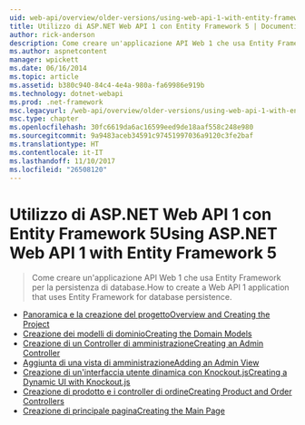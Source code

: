 ```yaml
---
uid: web-api/overview/older-versions/using-web-api-1-with-entity-framework-5/index
title: Utilizzo di ASP.NET Web API 1 con Entity Framework 5 | Documenti Microsoft
author: rick-anderson
description: Come creare un'applicazione API Web 1 che usa Entity Framework per la persistenza di database.
ms.author: aspnetcontent
manager: wpickett
ms.date: 06/16/2014
ms.topic: article
ms.assetid: b380c940-84c4-4e4a-980a-fa69986e919b
ms.technology: dotnet-webapi
ms.prod: .net-framework
msc.legacyurl: /web-api/overview/older-versions/using-web-api-1-with-entity-framework-5
msc.type: chapter
ms.openlocfilehash: 30fc6619da6ac16599eed9de18aaf558c248e980
ms.sourcegitcommit: 9a9483aceb34591c97451997036a9120c3fe2baf
ms.translationtype: HT
ms.contentlocale: it-IT
ms.lasthandoff: 11/10/2017
ms.locfileid: "26508120"
---
```

<a name="using-aspnet-web-api-1-with-entity-framework-5"></a><span data-ttu-id="43337-103">Utilizzo di ASP.NET Web API 1 con Entity Framework 5</span><span class="sxs-lookup"><span data-stu-id="43337-103">Using ASP.NET Web API 1 with Entity Framework 5</span></span>
====================
> <span data-ttu-id="43337-104">Come creare un'applicazione API Web 1 che usa Entity Framework per la persistenza di database.</span><span class="sxs-lookup"><span data-stu-id="43337-104">How to create a Web API 1 application that uses Entity Framework for database persistence.</span></span>


- [<span data-ttu-id="43337-105">Panoramica e la creazione del progetto</span><span class="sxs-lookup"><span data-stu-id="43337-105">Overview and Creating the Project</span></span>](using-web-api-with-entity-framework-part-1.md)
- [<span data-ttu-id="43337-106">Creazione dei modelli di dominio</span><span class="sxs-lookup"><span data-stu-id="43337-106">Creating the Domain Models</span></span>](using-web-api-with-entity-framework-part-2.md)
- [<span data-ttu-id="43337-107">Creazione di un Controller di amministrazione</span><span class="sxs-lookup"><span data-stu-id="43337-107">Creating an Admin Controller</span></span>](using-web-api-with-entity-framework-part-3.md)
- [<span data-ttu-id="43337-108">Aggiunta di una vista di amministrazione</span><span class="sxs-lookup"><span data-stu-id="43337-108">Adding an Admin View</span></span>](using-web-api-with-entity-framework-part-4.md)
- [<span data-ttu-id="43337-109">Creazione di un'interfaccia utente dinamica con Knockout.js</span><span class="sxs-lookup"><span data-stu-id="43337-109">Creating a Dynamic UI with Knockout.js</span></span>](using-web-api-with-entity-framework-part-5.md)
- [<span data-ttu-id="43337-110">Creazione di prodotto e i controller di ordine</span><span class="sxs-lookup"><span data-stu-id="43337-110">Creating Product and Order Controllers</span></span>](using-web-api-with-entity-framework-part-6.md)
- [<span data-ttu-id="43337-111">Creazione di principale pagina</span><span class="sxs-lookup"><span data-stu-id="43337-111">Creating the Main Page</span></span>](using-web-api-with-entity-framework-part-7.md)
